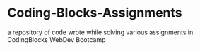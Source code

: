 # Coding-Blocks-Assignments
a repository of code wrote while solving various assignments in CodingBlocks WebDev Bootcamp
